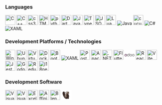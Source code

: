 <h3>Languages</h3>
<p float="left">
<img height="32" width="32" src="https://cdn.simpleicons.org/c" title="C"/> <img height="32" width="32" src="https://cdn.simpleicons.org/c++" title="C++" /> <img height="32" width="32" src="https://cdn.simpleicons.org/css3" title="css3" /> <img height="32" width="32" src="https://cdn.simpleicons.org/html5" title="HTML5" /> <img height="32" width="32" src="https://cdn.simpleicons.org/python" title="python"/> <img height="32" width="32" src="https://cdn.simpleicons.org/dart" title="Dart"/> <img height="32" width="32" src="https://cdn.simpleicons.org/javascript" title="JavaScript" /> <img height="32" width="32" src="https://cdn.simpleicons.org/typescript" title="TypeScript" /> <img height="32" width="32" src="https://cdn.simpleicons.org/json/grey" title="JSON"/> <img height="32" width="32" src="https://cdn.simpleicons.org/lua" title="Lua"/> <img src="https://cdn.jsdelivr.net/npm/programming-languages-logos/src/java/java.png" height="32" title="Java"/> <img height="32" width="32" src="https://cdn.simpleicons.org/cucumber" title="cucumber"/> <img title="C#" height="40" src="https://img.icons8.com/?size=100&id=10256&format=png&color=4cd459"> <img title="XAML" height="40" src="https://img.icons8.com/?size=100&id=10262&format=png&color=4cd459"> 
</p>
<h3>Development Platforms / Technologies</h3>
<p float="left"> 
<img height="32" width="32" src="https://img.icons8.com/?size=100&id=TuXN3JNUBGOT&format=png&color=000000" title="Windows"/> <img height="32" width="32" src="https://cdn.simpleicons.org/ubuntu" title="Ubuntu"/> <img height="32" width="32" src="https://cdn.simpleicons.org/virtualbox" title="VirtualBox"/> <img height="32" width="32" src="https://cdn.simpleicons.org/docker" title="Docker"/> <img height="32" width="32" src="https://cdn.simpleicons.org/bootstrap" title="Bootstrap"/> <img title="XAML" height="32" src="https://img.icons8.com/?size=100&id=3764&format=png&color=4cd459">  <img height="32" width="32" src="https://cdn.simpleicons.org/postgresql" title="PostgreSQL"/> <img height="32" width="32" src="https://cdn.simpleicons.org/apache" title="Apache"/> <img height="32" width="32" src="https://cdn.simpleicons.org/.net" title=".NET"/> <img height="32" width="32" src="https://cdn.simpleicons.org/flutter" title="Flutter" /> <img height="32" width="32" src="./odoo_mainpage.png" title="odoo"/> <img height="32" width="32" src="https://cdn.simpleicons.org/react" title="React"/> <img height="32" width="32" src="https://cdn.simpleicons.org/vite" title="Vite"/> <img height="32" width="32" src="https://cdn.simpleicons.org/jest" title="Jest"/> <img height="32" width="32" src="https://cdn.simpleicons.org/godotengine" title="Godot"/> <img height="32" width="32" src="https://cdn.simpleicons.org/redux" title="Redux"/> <img height="32" width="32" src="https://cdn.simpleicons.org/i18next" title="i18next"/> 
</p>
</p>
<h3>Development Software</h3>
<p float="left">
<img height="32" width="32" src="https://img.icons8.com/?size=100&id=0OQR1FYCuA9f&format=png&color=000000" title="Visual Studio Code"/> <img height="32" width="32" src="https://img.icons8.com/?size=100&id=ezj3zaVtImPg&format=png&color=000000" title="Visual Studio 2019"/> <img height="32" width="32" src="https://img.icons8.com/?size=100&id=3748&format=png&color=4cd459" title="Excel (VBS)"/> <img height="32" width="32" src="https://cdn.simpleicons.org/affinity" title="Affinity Suite" /> <img height="32" width="32" src="https://cdn.simpleicons.org/blender" title="Blender"/> <img height="32" width="32" src="./beaver-head.png" title="DBeaver"/> 
</p>
